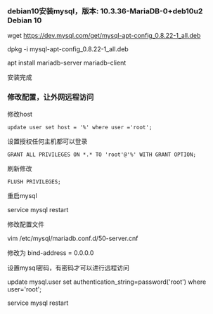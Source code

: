 ### debian10安装mysql，版本: 10.3.36-MariaDB-0+deb10u2 Debian 10
wget https://dev.mysql.com/get/mysql-apt-config_0.8.22-1_all.deb   

dpkg -i mysql-apt-config_0.8.22-1_all.deb     

apt install mariadb-server mariadb-client   

安装完成
### 修改配置，让外网远程访问
修改host
```
update user set host = '%' where user ='root';   
```
设置授权任何主机都可以登录
```
GRANT ALL PRIVILEGES ON *.* TO 'root'@'%' WITH GRANT OPTION;   
```
刷新修改
```
FLUSH PRIVILEGES;    
```
重启mysql      

service mysql restart    

修改配置文件   

vim /etc/mysql/mariadb.conf.d/50-server.cnf   
  
修改为  bind-address = 0.0.0.0   

设置mysql密码，有密码才可以进行远程访问   

update mysql.user set authentication_string=password('root') where user='root';   

service mysql restart   

